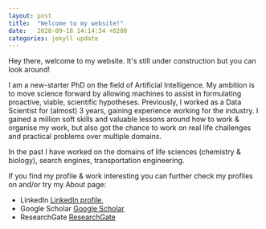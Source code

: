 ```yaml
---
layout: post
title:  "Welcome to my website!"
date:   2020-09-18 14:14:34 +0200
categories: jekyll update
---
```


Hey there, welcome to my website. It's still under construction but you can look around!

I am a new-starter PhD on the field of Artificial Intelligence. My ambition is to move science forward by allowing machines to assist in formulating proactive, viable, scientific hypotheses.
Previously, I worked as a Data Scientist for (almost) 3 years, gaining experience working for the industry. I gained a million soft skills and valuable lessons around how to work & organise my work, but also got the chance to work on real life challenges and practical problems over multiple domains.

In the past I have worked on the domains of life sciences (chemistry & biology), search engines, transportation engineering.


If you find my profile & work interesting you can further check my profiles on and/or try my About page:

- LinkedIn [LinkedIn profile][linked-in-profile],
- Google Scholar [Google Scholar][scholar-profile]
- ResearchGate [ResearchGate][rg-profile]



[linked-in-profile]: https://www.linkedin.com/in/dimitris-alivanistos-678a04b6
[scholar-profile]: https://scholar.google.nl/citations?user=snZnIqEAAAAJ&hl=en
[rg-profile]: https://talk.jekyllrb.com/

